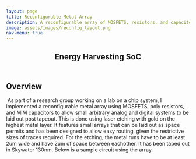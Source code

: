 ```yaml
---
layout: page
title: Reconfigurable Metal Array
description: A reconfigurable array of MOSFETS, resistors, and capacitors hand laid out on Skywater 130nm
image: assets/images/reconfig_layout.png
nav-menu: true
---
```


<!-- Main -->
<div id="main" class="alt">

<!-- One -->
<section id="one">
	<div class="inner">
		<header class="major">
			<h1>Energy Harvesting SoC</h1>
		</header>

<!-- Content -->
<h2 id="content">Overview</h2>
<p><span class="image right"><img src="{% link assets/images/reconfig_layout.png %}" alt="" /></span>
As part of a research group working on a lab on a chip system, I implemented a reconfigurable metal array using MOSFETS,
poly resistors, and MiM capacitors to allow small arbitrary analog and digital systems to be laid out post tapeout. This is
done using laser etching with gold on the highest metal layer. It features small arrays that can be laid out
as space permits and has been designed to allow easy routing, given the restrictive sizes of traces required. For the etching,
the metal runs have to be at least 2um wide and have 2um of space between eachother. It has been taped out in Skywater 130nm. Below is a sample
circuit using the array.</p>

<span class="image fit"><img src="{% link assets/images/reconfig_cs.png %}" alt="" /></span>

